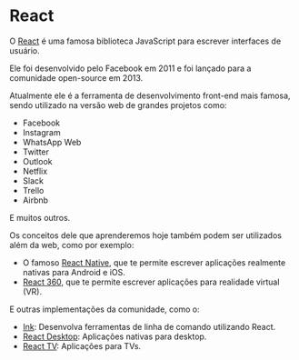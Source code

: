 # React

O [React](https://reactjs.org/) é uma famosa biblioteca JavaScript para escrever interfaces de usuário.

Ele foi desenvolvido pelo Facebook em 2011 e foi lançado para a comunidade open-source em 2013.

Atualmente ele é a ferramenta de desenvolvimento front-end mais famosa, sendo utilizado na versão web de grandes projetos como:

* Facebook
* Instagram
* WhatsApp Web
* Twitter
* Outlook
* Netflix
* Slack
* Trello
* Airbnb

E muitos outros.

Os conceitos dele que aprenderemos hoje também podem ser utilizados além da web, como por exemplo:

* O famoso [React Native](https://facebook.github.io/react-native/), que te permite escrever aplicações realmente nativas para Android e iOS.
* [React 360](https://facebook.github.io/react-360/), que te permite escrever aplicações para realidade virtual (VR).

E outras implementações da comunidade, como o:

* [Ink](https://github.com/vadimdemedes/ink): Desenvolva ferramentas de linha de comando utilizando React.
* [React Desktop](https://github.com/gabrielbull/react-desktop): Aplicações nativas para desktop.
* [React TV](https://github.com/raphamorim/react-tv): Aplicações para TVs.
